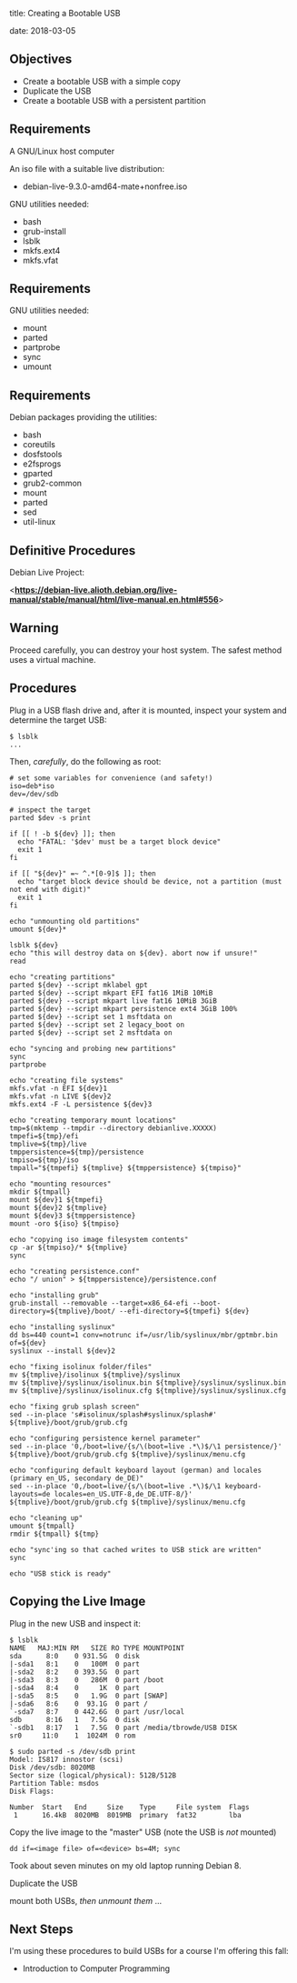 title: Creating a Bootable USB
<!-- insert-file headers.md -->
date: 2018-03-05

## Objectives

+ Create a bootable USB with a simple copy
+ Duplicate the USB
+ Create a bootable USB with a persistent partition

## Requirements

A GNU/Linux host computer

An iso file with a suitable live distribution:

+ debian-live-9.3.0-amd64-mate+nonfree.iso

GNU utilities needed:

+ bash
+ grub-install
+ lsblk
+ mkfs.ext4
+ mkfs.vfat

## Requirements

GNU utilities needed:

+ mount
+ parted
+ partprobe
+ sync
+ umount

## Requirements

Debian packages providing the utilities:

+ bash
+ coreutils
+ dosfstools
+ e2fsprogs
+ gparted
+ grub2-common
+ mount
+ parted
+ sed
+ util-linux

## Definitive Procedures

Debian Live Project:

<**<https://debian-live.alioth.debian.org/live-manual/stable/manual/html/live-manual.en.html#556>**>

## Warning

Proceed carefully, you can destroy your host system.  The safest
method uses a virtual machine.

## Procedures

Plug in a USB flash drive and, after it is mounted,
inspect your system and determine the target USB:

~~~
$ lsblk
...
~~~

Then, *carefully*, do the following as root:

~~~
# set some variables for convenience (and safety!)
iso=deb*iso
dev=/dev/sdb

# inspect the target
parted $dev -s print

if [[ ! -b ${dev} ]]; then
  echo "FATAL: '$dev' must be a target block device"
  exit 1
fi

if [[ "${dev}" =~ ^.*[0-9]$ ]]; then
  echo "target block device should be device, not a partition (must not end with digit)"
  exit 1
fi

echo "unmounting old partitions"
umount ${dev}*

lsblk ${dev}
echo "this will destroy data on ${dev}. abort now if unsure!"
read

echo "creating partitions"
parted ${dev} --script mklabel gpt
parted ${dev} --script mkpart EFI fat16 1MiB 10MiB
parted ${dev} --script mkpart live fat16 10MiB 3GiB
parted ${dev} --script mkpart persistence ext4 3GiB 100%
parted ${dev} --script set 1 msftdata on
parted ${dev} --script set 2 legacy_boot on
parted ${dev} --script set 2 msftdata on

echo "syncing and probing new partitions"
sync
partprobe

echo "creating file systems"
mkfs.vfat -n EFI ${dev}1
mkfs.vfat -n LIVE ${dev}2
mkfs.ext4 -F -L persistence ${dev}3

echo "creating temporary mount locations"
tmp=$(mktemp --tmpdir --directory debianlive.XXXXX)
tmpefi=${tmp}/efi
tmplive=${tmp}/live
tmppersistence=${tmp}/persistence
tmpiso=${tmp}/iso
tmpall="${tmpefi} ${tmplive} ${tmppersistence} ${tmpiso}"

echo "mounting resources"
mkdir ${tmpall}
mount ${dev}1 ${tmpefi}
mount ${dev}2 ${tmplive}
mount ${dev}3 ${tmppersistence}
mount -oro ${iso} ${tmpiso}

echo "copying iso image filesystem contents"
cp -ar ${tmpiso}/* ${tmplive}
sync

echo "creating persistence.conf"
echo "/ union" > ${tmppersistence}/persistence.conf

echo "installing grub"
grub-install --removable --target=x86_64-efi --boot-directory=${tmplive}/boot/ --efi-directory=${tmpefi} ${dev}

echo "installing syslinux"
dd bs=440 count=1 conv=notrunc if=/usr/lib/syslinux/mbr/gptmbr.bin of=${dev}
syslinux --install ${dev}2

echo "fixing isolinux folder/files"
mv ${tmplive}/isolinux ${tmplive}/syslinux
mv ${tmplive}/syslinux/isolinux.bin ${tmplive}/syslinux/syslinux.bin
mv ${tmplive}/syslinux/isolinux.cfg ${tmplive}/syslinux/syslinux.cfg

echo "fixing grub splash screen"
sed --in-place 's#isolinux/splash#syslinux/splash#' ${tmplive}/boot/grub/grub.cfg

echo "configuring persistence kernel parameter"
sed --in-place '0,/boot=live/{s/\(boot=live .*\)$/\1 persistence/}' ${tmplive}/boot/grub/grub.cfg ${tmplive}/syslinux/menu.cfg

echo "configuring default keyboard layout (german) and locales (primary en_US, secondary de_DE)"
sed --in-place '0,/boot=live/{s/\(boot=live .*\)$/\1 keyboard-layouts=de locales=en_US.UTF-8,de_DE.UTF-8/}' ${tmplive}/boot/grub/grub.cfg ${tmplive}/syslinux/menu.cfg

echo "cleaning up"
umount ${tmpall}
rmdir ${tmpall} ${tmp}

echo "sync'ing so that cached writes to USB stick are written"
sync

echo "USB stick is ready"
~~~

## Copying the Live Image

Plug in the new USB and inspect it:

~~~
$ lsblk
NAME   MAJ:MIN RM   SIZE RO TYPE MOUNTPOINT
sda      8:0    0 931.5G  0 disk
|-sda1   8:1    0   100M  0 part
|-sda2   8:2    0 393.5G  0 part
|-sda3   8:3    0   286M  0 part /boot
|-sda4   8:4    0     1K  0 part
|-sda5   8:5    0   1.9G  0 part [SWAP]
|-sda6   8:6    0  93.1G  0 part /
`-sda7   8:7    0 442.6G  0 part /usr/local
sdb      8:16   1   7.5G  0 disk
`-sdb1   8:17   1   7.5G  0 part /media/tbrowde/USB DISK
sr0     11:0    1  1024M  0 rom
~~~

~~~
$ sudo parted -s /dev/sdb print
Model: IS817 innostor (scsi)
Disk /dev/sdb: 8020MB
Sector size (logical/physical): 512B/512B
Partition Table: msdos
Disk Flags:

Number  Start   End     Size    Type     File system  Flags
 1      16.4kB  8020MB  8019MB  primary  fat32        lba
~~~

Copy the live image to the "master" USB (note the USB is *not*
mounted)


~~~
dd if=<image file> of=<device> bs=4M; sync
~~~

Took about seven minutes on my old laptop running Debian 8.

Duplicate the USB

mount both USBs, *then unmount them*
...

## Next Steps

I'm using these procedures to
build USBs for a course I'm
offering this fall:
+ Introduction to Computer Programming
